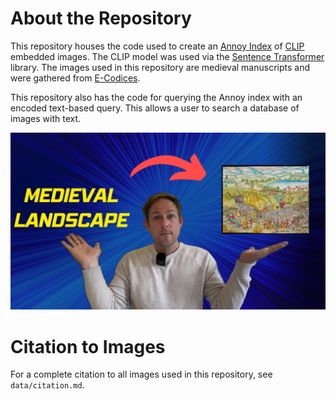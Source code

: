 # About the Repository

This repository houses the code used to create an [Annoy Index](https://github.com/spotify/annoy) of [CLIP](https://github.com/openai/CLIP) embedded images. The CLIP model was used via the [Sentence Transformer](https://github.com/UKPLab/sentence-transformers) library. The images used in this repository are medieval manuscripts and were gathered from [E-Codices](https://www.e-codices.unifr.ch/en).

This repository also has the code for querying the Annoy index with an encoded text-based query. This allows a user to search a database of images with text.


!["YouTube Thumbnail"](youtube-thumbnail.png)

# Citation to Images
For a complete citation to all images used in this repository, see `data/citation.md`.